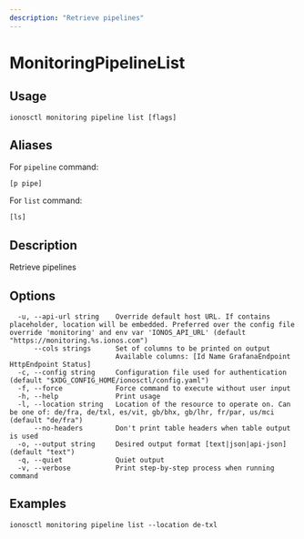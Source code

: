 ```yaml
---
description: "Retrieve pipelines"
---
```


# MonitoringPipelineList

## Usage

```text
ionosctl monitoring pipeline list [flags]
```

## Aliases

For `pipeline` command:

```text
[p pipe]
```

For `list` command:

```text
[ls]
```

## Description

Retrieve pipelines

## Options

```text
  -u, --api-url string    Override default host URL. If contains placeholder, location will be embedded. Preferred over the config file override 'monitoring' and env var 'IONOS_API_URL' (default "https://monitoring.%s.ionos.com")
      --cols strings      Set of columns to be printed on output 
                          Available columns: [Id Name GrafanaEndpoint HttpEndpoint Status]
  -c, --config string     Configuration file used for authentication (default "$XDG_CONFIG_HOME/ionosctl/config.yaml")
  -f, --force             Force command to execute without user input
  -h, --help              Print usage
  -l, --location string   Location of the resource to operate on. Can be one of: de/fra, de/txl, es/vit, gb/bhx, gb/lhr, fr/par, us/mci (default "de/fra")
      --no-headers        Don't print table headers when table output is used
  -o, --output string     Desired output format [text|json|api-json] (default "text")
  -q, --quiet             Quiet output
  -v, --verbose           Print step-by-step process when running command
```

## Examples

```text
ionosctl monitoring pipeline list --location de-txl
```

